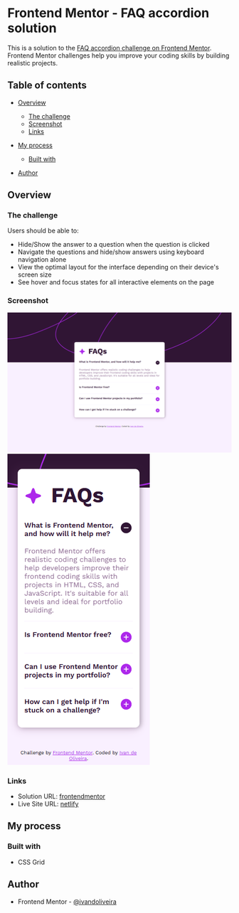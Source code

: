 # Frontend Mentor - FAQ accordion solution

This is a solution to the [FAQ accordion challenge on Frontend Mentor](https://www.frontendmentor.io/challenges/faq-accordion-wyfFdeBwBz). Frontend Mentor challenges help you improve your coding skills by building realistic projects.

## Table of contents

- [Overview](#overview)
  - [The challenge](#the-challenge)
  - [Screenshot](#screenshot)
  - [Links](#links)
- [My process](#my-process)

  - [Built with](#built-with)

- [Author](#author)


## Overview

### The challenge

Users should be able to:

- Hide/Show the answer to a question when the question is clicked
- Navigate the questions and hide/show answers using keyboard navigation alone
- View the optimal layout for the interface depending on their device's screen size
- See hover and focus states for all interactive elements on the page

### Screenshot

![](</assets/images/127.0.0.1_5500_index.html(desktop%201440).png>)
![](</assets/images/127.0.0.1_5500_index.html(mobile%20320).png>)

### Links

- Solution URL: [frontendmentor](https://www.frontendmentor.io/solutions/responsive-page-using-css-grid-pgIueaG6bL)
- Live Site URL: [netlify](https://ivandoliveirafaqaccordion.netlify.app/)

## My process

### Built with

- CSS Grid

## Author

- Frontend Mentor - [@ivandoliveira](https://www.frontendmentor.io/profile/ivandoliveira)
